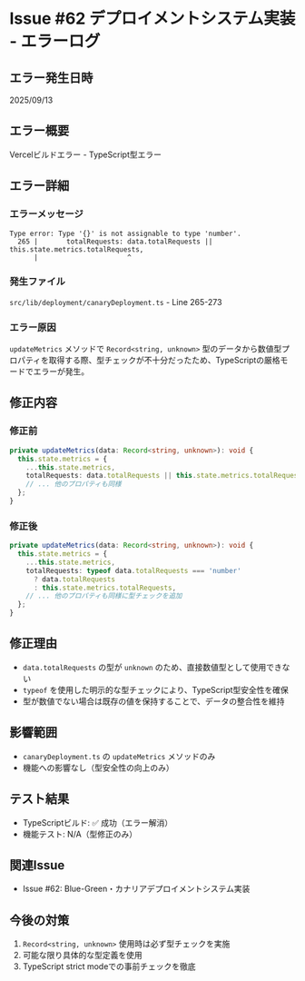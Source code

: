 # Issue #62 デプロイメントシステム実装 - エラーログ

## エラー発生日時

2025/09/13

## エラー概要

Vercelビルドエラー - TypeScript型エラー

## エラー詳細

### エラーメッセージ

```
Type error: Type '{}' is not assignable to type 'number'.
  265 |       totalRequests: data.totalRequests || this.state.metrics.totalRequests,
      |                      ^
```

### 発生ファイル

`src/lib/deployment/canaryDeployment.ts` - Line 265-273

### エラー原因

`updateMetrics` メソッドで `Record<string, unknown>` 型のデータから数値型プロパティを取得する際、型チェックが不十分だったため、TypeScriptの厳格モードでエラーが発生。

## 修正内容

### 修正前

```typescript
private updateMetrics(data: Record<string, unknown>): void {
  this.state.metrics = {
    ...this.state.metrics,
    totalRequests: data.totalRequests || this.state.metrics.totalRequests,
    // ... 他のプロパティも同様
  };
}
```

### 修正後

```typescript
private updateMetrics(data: Record<string, unknown>): void {
  this.state.metrics = {
    ...this.state.metrics,
    totalRequests: typeof data.totalRequests === 'number'
      ? data.totalRequests
      : this.state.metrics.totalRequests,
    // ... 他のプロパティも同様に型チェックを追加
  };
}
```

## 修正理由

- `data.totalRequests` の型が `unknown` のため、直接数値型として使用できない
- `typeof` を使用した明示的な型チェックにより、TypeScript型安全性を確保
- 型が数値でない場合は既存の値を保持することで、データの整合性を維持

## 影響範囲

- `canaryDeployment.ts` の `updateMetrics` メソッドのみ
- 機能への影響なし（型安全性の向上のみ）

## テスト結果

- TypeScriptビルド: ✅ 成功（エラー解消）
- 機能テスト: N/A（型修正のみ）

## 関連Issue

- Issue #62: Blue-Green・カナリアデプロイメントシステム実装

## 今後の対策

1. `Record<string, unknown>` 使用時は必ず型チェックを実施
2. 可能な限り具体的な型定義を使用
3. TypeScript strict modeでの事前チェックを徹底
